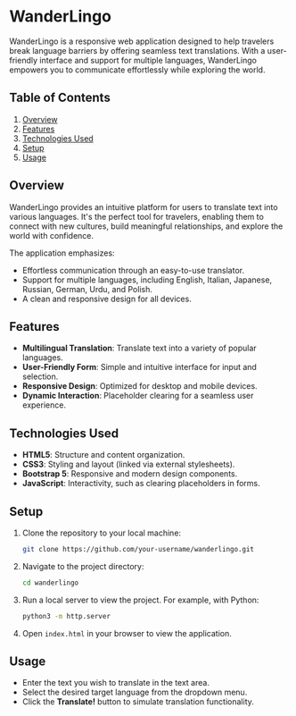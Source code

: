 # WanderLingo

WanderLingo is a responsive web application designed to help travelers break language barriers by offering seamless text translations. With a user-friendly interface and support for multiple languages, WanderLingo empowers you to communicate effortlessly while exploring the world.

## Table of Contents
1. [Overview](#overview)
2. [Features](#features)
3. [Technologies Used](#technologies-used)
4. [Setup](#setup)
5. [Usage](#usage)

## Overview
WanderLingo provides an intuitive platform for users to translate text into various languages. It's the perfect tool for travelers, enabling them to connect with new cultures, build meaningful relationships, and explore the world with confidence.

The application emphasizes:
- Effortless communication through an easy-to-use translator.
- Support for multiple languages, including English, Italian, Japanese, Russian, German, Urdu, and Polish.
- A clean and responsive design for all devices.

## Features
- **Multilingual Translation**: Translate text into a variety of popular languages.
- **User-Friendly Form**: Simple and intuitive interface for input and selection.
- **Responsive Design**: Optimized for desktop and mobile devices.
- **Dynamic Interaction**: Placeholder clearing for a seamless user experience.

## Technologies Used
- **HTML5**: Structure and content organization.
- **CSS3**: Styling and layout (linked via external stylesheets).
- **Bootstrap 5**: Responsive and modern design components.
- **JavaScript**: Interactivity, such as clearing placeholders in forms.

## Setup
1. Clone the repository to your local machine:
   ```bash
   git clone https://github.com/your-username/wanderlingo.git
   ```
2. Navigate to the project directory:
   ```bash
   cd wanderlingo
   ```
3. Run a local server to view the project. For example, with Python:
   ```bash
   python3 -m http.server
   ```
4. Open `index.html` in your browser to view the application.

## Usage
- Enter the text you wish to translate in the text area.
- Select the desired target language from the dropdown menu.
- Click the **Translate!** button to simulate translation functionality.
